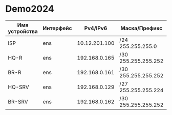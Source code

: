 # Demo2024
| Имя устройства |    Интерфейс   |  Pv4/IPv6      |  Маска/Префикс     |   Шлюз         |
| -----------    | -----------    |-------------   | -----------        | -------------- |
| ISP            |      ens       |10.12.201.100   |/24 255.255.255.0   | 10.10.201.252  |
| HQ-R           |      ens       |192.168.0.165   |/30 255.255.255.252 |
| BR-R           |      ens       |192.168.0.161   |/30 255.255.255.252 |                |
| HQ-SRV         |      ens       |192.168.0.129   |/27 255.255.255.224 |                |
| BR-SRV         |      ens       |192.168.0.162   |/30 255.255.255.252 | 192.168.0.161  |
